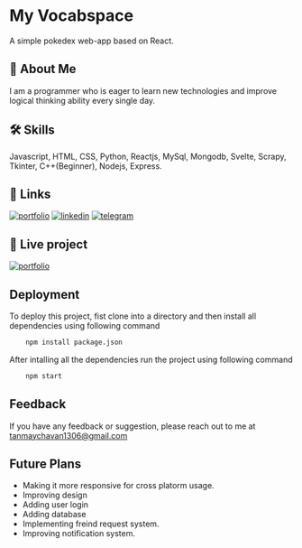 
# My Vocabspace

A simple pokedex web-app based on React. 




## 🚀 About Me
I am a programmer who is eager to learn new technologies and improve logical thinking ability every single day.




## 🛠 Skills

Javascript, HTML, CSS, Python, Reactjs, MySql, Mongodb, Svelte, Scrapy, Tkinter, C++(Beginner), Nodejs, Express.




## 🔗 Links
[![portfolio](https://img.shields.io/badge/my_portfolio-000?style=for-the-badge&logo=ko-fi&logoColor=white)](https://tanmaychavan2403.web.app/)
[![linkedin](https://img.shields.io/badge/linkedin-0A66C2?style=for-the-badge&logo=linkedin&logoColor=white)](https://www.linkedin.com/in/tanmay-chavan-3b46b021b)
[![telegram](https://img.shields.io/badge/telegram-0892d0?style=for-the-badge&logo=telegram&logoColor=0892d0)](https://t.me/Natsu_Dragneel_01)




## 🔗 Live project
[![portfolio](https://img.shields.io/badge/my_portfolio-BETA-000?style=for-the-badge&logo=firebase&logoColor=white)](https://myvocabspace.web.app/)




## Deployment

To deploy this project, fist clone into a directory and then install all dependencies using following command

```bash
    npm install package.json
```

After intalling all the dependencies run the project using following command

```bash
    npm start
```


## Feedback

If you have any feedback or suggestion, please reach out to me at tanmaychavan1306@gmail.com



## Future Plans

- Making it more responsive for cross platorm usage.
- Improving design
- Adding user login
- Adding database
- Implementing freind request system.
- Improving notification system.

